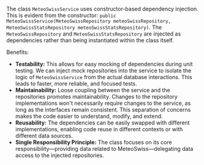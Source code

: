 The class `MeteoSwissService` uses constructor-based dependency injection. This is evident from the constructor: `public MeteoSwissService(MeteoSwissRepository meteoSwissRepository, MeteoSwissStatsRepository meteoSwissStatsRepository)`.  The `MeteoSwissRepository` and `MeteoSwissStatsRepository` are injected as dependencies rather than being instantiated within the class itself.

Benefits:

*   **Testability:** This allows for easy mocking of dependencies during unit testing.  We can inject mock repositories into the service to isolate the logic of `MeteoSwissService` from the actual database interactions. This leads to faster, more reliable, and focused tests.
*   **Maintainability:** Loose coupling between the service and the repositories promotes maintainability. Changes to the repository implementations won't necessarily require changes to the service, as long as the interfaces remain consistent. This separation of concerns makes the code easier to understand, modify, and extend.
*   **Reusability:** The dependencies can be easily swapped with different implementations, enabling code reuse in different contexts or with different data sources.
*   **Single Responsibility Principle:** The class focuses on its core responsibility—providing data related to MeteoSwiss—delegating data access to the injected repositories.